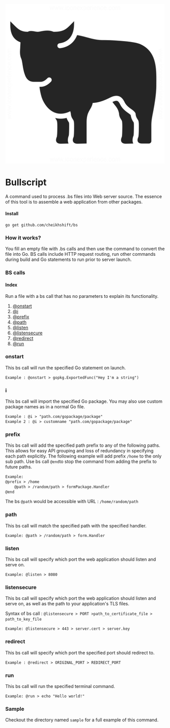 ![enter image description here](https://github.com/cheikhshift/bullscript/raw/master/bull.png)
# Bullscript
A command used to process .bs files into Web server source. The essence of this tool is to assemble a web application from other packages.

#### Install
`go get github.com/cheikhshift/bs`

### How it works?
You fill an empty file with .bs calls and then use the command to convert the file into Go.
BS calls include HTTP request routing, run other commands during build and Go statements to run prior to server launch.

### BS calls

#### Index
Run a file with a bs call that has no parameters to explain its functionality.

1. [@onstart](#onstart)
2. [@i](#i)
3. [@prefix](#prefix)
4. [@path](#path)
5. [@listen](#listen)
6. [@listensecure](#listensecure)
7. [@redirect](#redirect)
8. [@run](#run)


### onstart
This bs call will run the specified Go statement on launch.
		
	Example : @onstart > gopkg.ExportedFunc("Hey I'm a string")

### i
This bs call will import the specified Go package. You may also use custom package names as in a  normal Go file.

	Example : @i > "path.com/gopackage/package"
	Example 2 : @i > customname "path.com/gopackage/package"

### prefix
This bs call will add the specified path prefix to any of the following paths. This allows for easy API grouping and loss of redundancy in specifying each path explicitly. The following example will add prefix `/home` to the only sub path. Use bs call `@end`to stop the command from adding the prefix to future paths. 

	Example: 
	@prefix > /home
		@path > /random/path > formPackage.Handler
	@end

The bs `@path` would be accessible with URL : `/home/random/path`

### path
This bs call will match the specified path with the specified handler.

	Example: @path > /random/path > form.Handler 

### listen
This bs call will specify which port the web application should listen and serve on.

	Example: @listen > 8080
### listensecure
This bs call will specify which port the web application should listen and serve on, as well as the path to your application's TLS files.

Syntax of bs call : `@listensecure > PORT >path_to_certificate_file > path_to_key_file`

	Example: @listensecure > 443 > server.cert > server.key

### redirect
This bs call will specify which port the specified port should redirect to.

	Example : @redirect > ORIGINAL_PORT > REDIRECT_PORT

### run
This bs call will run the specified terminal command.

	Example: @run > echo "Hello world!"

### Sample
Checkout the directory named `sample` for a full example of this command.

